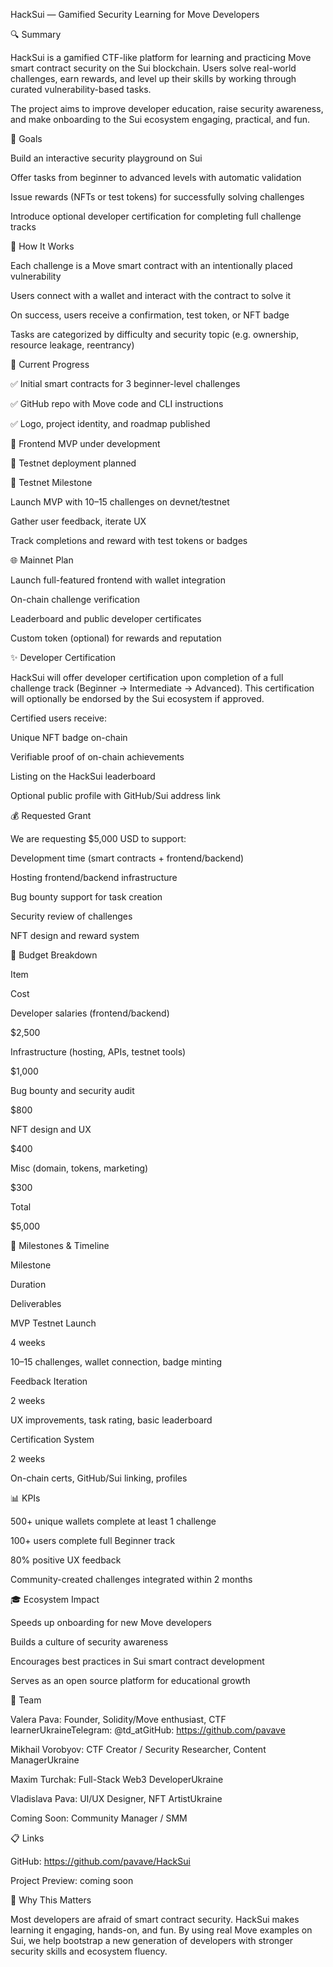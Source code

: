 HackSui — Gamified Security Learning for Move Developers

🔍 Summary

HackSui is a gamified CTF-like platform for learning and practicing Move smart contract security on the Sui blockchain. Users solve real-world challenges, earn rewards, and level up their skills by working through curated vulnerability-based tasks.

The project aims to improve developer education, raise security awareness, and make onboarding to the Sui ecosystem engaging, practical, and fun.

🎯 Goals

Build an interactive security playground on Sui

Offer tasks from beginner to advanced levels with automatic validation

Issue rewards (NFTs or test tokens) for successfully solving challenges

Introduce optional developer certification for completing full challenge tracks

🧩 How It Works

Each challenge is a Move smart contract with an intentionally placed vulnerability

Users connect with a wallet and interact with the contract to solve it

On success, users receive a confirmation, test token, or NFT badge

Tasks are categorized by difficulty and security topic (e.g. ownership, resource leakage, reentrancy)

🚧 Current Progress

✅ Initial smart contracts for 3 beginner-level challenges

✅ GitHub repo with Move code and CLI instructions

✅ Logo, project identity, and roadmap published

🔧 Frontend MVP under development

🔧 Testnet deployment planned

🚀 Testnet Milestone

Launch MVP with 10–15 challenges on devnet/testnet

Gather user feedback, iterate UX

Track completions and reward with test tokens or badges

🌐 Mainnet Plan

Launch full-featured frontend with wallet integration

On-chain challenge verification

Leaderboard and public developer certificates

Custom token (optional) for rewards and reputation

✨ Developer Certification

HackSui will offer developer certification upon completion of a full challenge track (Beginner → Intermediate → Advanced). This certification will optionally be endorsed by the Sui ecosystem if approved.

Certified users receive:

Unique NFT badge on-chain

Verifiable proof of on-chain achievements

Listing on the HackSui leaderboard

Optional public profile with GitHub/Sui address link

💰 Requested Grant

We are requesting $5,000 USD to support:

Development time (smart contracts + frontend/backend)

Hosting frontend/backend infrastructure

Bug bounty support for task creation

Security review of challenges

NFT design and reward system

💸 Budget Breakdown

Item

Cost

Developer salaries (frontend/backend)

$2,500

Infrastructure (hosting, APIs, testnet tools)

$1,000

Bug bounty and security audit

$800

NFT design and UX

$400

Misc (domain, tokens, marketing)

$300

Total

$5,000

📅 Milestones & Timeline

Milestone

Duration

Deliverables

MVP Testnet Launch

4 weeks

10–15 challenges, wallet connection, badge minting

Feedback Iteration

2 weeks

UX improvements, task rating, basic leaderboard

Certification System

2 weeks

On-chain certs, GitHub/Sui linking, profiles

📊 KPIs

500+ unique wallets complete at least 1 challenge

100+ users complete full Beginner track



80% positive UX feedback

Community-created challenges integrated within 2 months

🎓 Ecosystem Impact

Speeds up onboarding for new Move developers

Builds a culture of security awareness

Encourages best practices in Sui smart contract development

Serves as an open source platform for educational growth

👥 Team

Valera Pava: Founder, Solidity/Move enthusiast, CTF learnerUkraineTelegram: @td_atGitHub: https://github.com/pavave

Mikhail Vorobyov: CTF Creator / Security Researcher, Content ManagerUkraine

Maxim Turchak: Full-Stack Web3 DeveloperUkraine

Vladislava Pava: UI/UX Designer, NFT ArtistUkraine

Coming Soon: Community Manager / SMM

📋 Links

GitHub: https://github.com/pavave/HackSui

Project Preview: coming soon

💬 Why This Matters

Most developers are afraid of smart contract security. HackSui makes learning it engaging, hands-on, and fun. By using real Move examples on Sui, we help bootstrap a new generation of developers with stronger security skills and ecosystem fluency.

